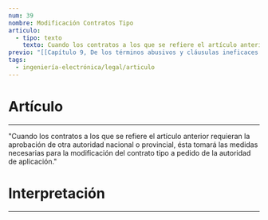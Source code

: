 ```yaml
---
num: 39
nombre: Modificación Contratos Tipo
articulo:
  - tipo: texto
    texto: Cuando los contratos a los que se refiere el artículo anterior requieran la aprobación de otra autoridad nacional o provincial, ésta tomará las medidas necesarias para la modificación del contrato tipo a pedido de la autoridad de aplicación.
previo: "[[Capítulo 9, De los términos abusivos y cláusulas ineficaces|Capítulo 9, De los términos abusivos y cláusulas ineficaces]]"
tags:
  - ingeniería-electrónica/legal/articulo
---
```

# Artículo
---
"Cuando los contratos a los que se refiere el artículo anterior requieran la aprobación de otra autoridad nacional o provincial, ésta tomará las medidas necesarias para la modificación del contrato tipo a pedido de la autoridad de aplicación."

# Interpretación
---
